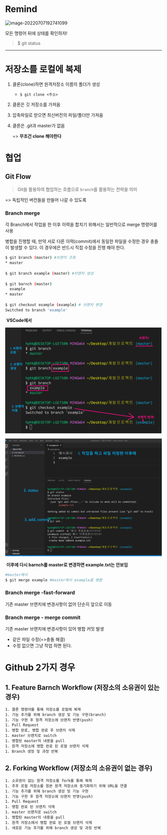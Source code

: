 # Remind

![image-20220707192741099](0707.assets/image-20220707192741099.png)

모든 명령어 뒤에 상태를 확인하자!

> $ git status



***



# 저장소를 로컬에 복제



1. 클론(clone)하면 원격저장소 이름의 폴더가 생성

   - `$ git clone <주소>`

2. 클론은 깃 저장소를 가져옴

3. 압축파일로 받으면 최신버전의 파일/폴더만 가져옴

4. 클론은 .git과 master가 없음

   => **무조건 clone 해야한다**





# 협업

## Git Flow

> Git을 활용하여 협업하는 흐름으로 `branch`를 활용하는 전략을 의미

=> 독립적인 버전들을 만들어 나갈 수 있도록



### Branch merge

각 Branch에서 작업을 한 이후 이력을 합치기 위해서는 일반적으로 merge 명령어를 사용

병합을 진행할 때, 만약 서로 다른 이력(commit)에서 동일한 파일을 수정한 경우 충돌이 발생할 수 있다. 이 경우에은 반드시 직접 수정을 진행 해야 한다.





```bash
$ git branch (master) #브랜치 조회
* master

$ git branch example (master) #브랜치 생성

$ git barnch (master)
  example
* master

$ git checkout example (example) # 브랜치 변경
Switched to branch 'example'
```

​																										**VSCode에서**

![image-20220707132952653](0707.assets/image-20220707132952653.png)



![image-20220707133125595](0707.assets/image-20220707133125595.png)

​												**이후에 다시 barnch를 master로 변경하면 example.txt는 안보임**





```bash
#master에서
$ git merge example #master에서 example을 병합
```



### Branch merge -fast-forward

기존 master 브랜치에 변경사항이 없어 단순히 앞으로 이동



### Branch merge - merge commit

기존 master 브랜치에 변경사항이 있어 병합 커밋 발생

- 같은 파일 수정(=>충돌 해결)
- 수정 없으면 그냥 작업 하면 된다.





# Github 2가지 경우

## 1. Feature Barnch Workflow (저장소의 소유권이 있는 경우)

	1. 클론 명령어를 통해 저장소를 로컬에 복제
	1. 기능 추가를 위해 branch 생성 및 기능 구현(branch)
	1. 기능 구현 후 원격 저장소에 브랜치 반영(push)
	1. Pull Request
	1. 병합 완료, 병합 완료 후 브랜치 삭제
	1. master 브랜치로 switch
	1. 병합된 master의 내용을 pull
	1. 원격 저장소에 병합 완료 된 로컬 브랜치 삭제
	1. Branch 생정 및 과정 반복





## 2. Forking Workflow (저장소의 소유권이 없는 경우)



	1. 소유권이 없는 원격 저장소를 fork를 통해 복제
	1. 추후 로컬 저장소를 원본 원격 저장소와 동기화하기 위해 URL을 연결
	1. 기능 추가를 위해 branch 생성 및 기능 구현
	1. 기능 구현 후 원격 저장소에 브랜치 반영(push)
	1. Pull Request
	1. 병합 완료 된 브랜치 삭제
	1. master 브랜치로 switch
	1. 병합된 master의 내용을 pull
	1. 원격 저장소에서 병합 완료 된 로컬 브랜치 삭제
	1. 새로운 기능 추가를 위해 branch 생성 및 과정 반복















